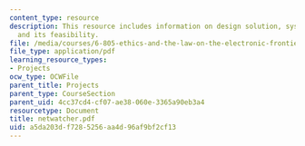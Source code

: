 ```yaml
---
content_type: resource
description: This resource includes information on design solution, system evaluation,
  and its feasibility.
file: /media/courses/6-805-ethics-and-the-law-on-the-electronic-frontier-fall-2005/a5da203df7285256aa4d96af9bf2cf13_netwatcher.pdf
file_type: application/pdf
learning_resource_types:
- Projects
ocw_type: OCWFile
parent_title: Projects
parent_type: CourseSection
parent_uid: 4cc37cd4-cf07-ae38-060e-3365a90eb3a4
resourcetype: Document
title: netwatcher.pdf
uid: a5da203d-f728-5256-aa4d-96af9bf2cf13
---
```

